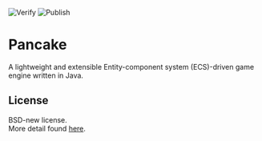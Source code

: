 ![Verify](https://github.com/kkorolyov/pancake/workflows/verify/badge.svg)
![Publish](https://github.com/kkorolyov/pancake/workflows/publish/badge.svg)

# Pancake
A lightweight and extensible Entity-component system (ECS)-driven game engine written in Java.

## License
BSD-new license.  
More detail found [here](LICENSE).
